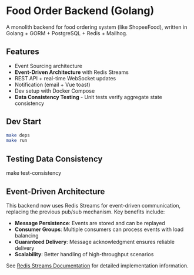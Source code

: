 # Food Order Backend (Golang)

A monolith backend for food ordering system (like ShopeeFood), written in Golang + GORM + PostgreSQL + Redis + Mailhog.

## Features
- Event Sourcing architecture
- **Event-Driven Architecture** with Redis Streams
- REST API + real-time WebSocket updates
- Notification (email + Vue toast)
- Dev setup with Docker Compose
- **Data Consistency Testing** - Unit tests verify aggregate state consistency

## Dev Start
```bash
make deps
make run
```

## Testing Data Consistency
make test-consistency

## Event-Driven Architecture

This backend now uses Redis Streams for event-driven communication, replacing the previous pub/sub mechanism. Key benefits include:

- **Message Persistence**: Events are stored and can be replayed
- **Consumer Groups**: Multiple consumers can process events with load balancing
- **Guaranteed Delivery**: Message acknowledgment ensures reliable delivery
- **Scalability**: Better handling of high-throughput scenarios

See [Redis Streams Documentation](docs/redis-streams.md) for detailed implementation information.